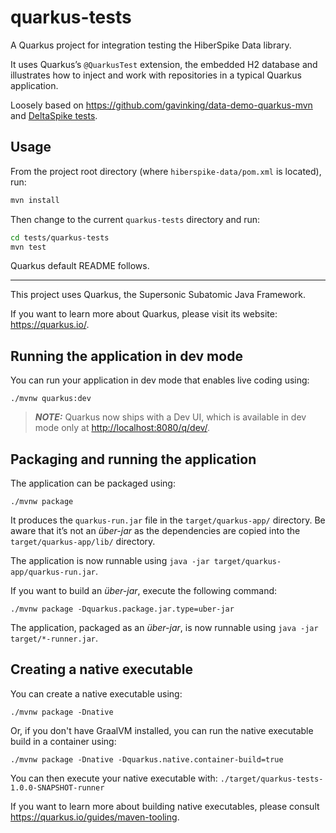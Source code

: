 # quarkus-tests

A Quarkus project for integration testing the HiberSpike Data library.

It uses Quarkus’s `@QuarkusTest` extension, the embedded H2 database and
illustrates how to inject and work with repositories in a typical Quarkus
application.

Loosely based on <https://github.com/gavinking/data-demo-quarkus-mvn> and
[DeltaSpike tests](https://github.com/apache/deltaspike/blob/master/deltaspike/modules/data/impl/src/test/java/org/apache/deltaspike/data/impl/handler/EntityRepositoryHandlerTest.java).

## Usage

From the project root directory (where `hiberspike-data/pom.xml` is located), run:

```sh
mvn install
```

Then change to the current `quarkus-tests` directory and run:

```sh
cd tests/quarkus-tests
mvn test
```

Quarkus default README follows.

---

This project uses Quarkus, the Supersonic Subatomic Java Framework.

If you want to learn more about Quarkus, please visit its website: <https://quarkus.io/>.

## Running the application in dev mode

You can run your application in dev mode that enables live coding using:

```shell script
./mvnw quarkus:dev
```

> **_NOTE:_**  Quarkus now ships with a Dev UI, which is available in dev mode only at <http://localhost:8080/q/dev/>.

## Packaging and running the application

The application can be packaged using:

```shell script
./mvnw package
```

It produces the `quarkus-run.jar` file in the `target/quarkus-app/` directory.
Be aware that it’s not an _über-jar_ as the dependencies are copied into the `target/quarkus-app/lib/` directory.

The application is now runnable using `java -jar target/quarkus-app/quarkus-run.jar`.

If you want to build an _über-jar_, execute the following command:

```shell script
./mvnw package -Dquarkus.package.jar.type=uber-jar
```

The application, packaged as an _über-jar_, is now runnable using `java -jar target/*-runner.jar`.

## Creating a native executable

You can create a native executable using:

```shell script
./mvnw package -Dnative
```

Or, if you don't have GraalVM installed, you can run the native executable build in a container using:

```shell script
./mvnw package -Dnative -Dquarkus.native.container-build=true
```

You can then execute your native executable with: `./target/quarkus-tests-1.0.0-SNAPSHOT-runner`

If you want to learn more about building native executables, please consult <https://quarkus.io/guides/maven-tooling>.
